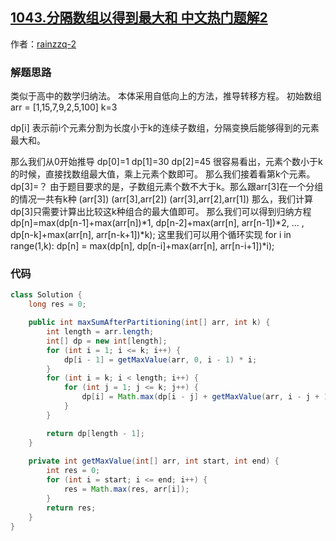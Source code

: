 ## [1043.分隔数组以得到最大和 中文热门题解2](https://leetcode.cn/problems/partition-array-for-maximum-sum/solutions/100000/fei-chang-hao-li-jie-de-dong-tai-gui-hua-w0wq)

作者：[rainzzq-2](https://leetcode.cn/u/rainzzq-2)

### 解题思路
类似于高中的数学归纳法。
本体采用自低向上的方法，推导转移方程。
初始数组 arr = [1,15,7,9,2,5,100] k=3

dp[i] 表示前i个元素分割为长度小于k的连续子数组，分隔变换后能够得到的元素最大和。

那么我们从0开始推导
dp[0]=1
dp[1]=30
dp[2]=45
很容易看出，元素个数小于k的时候，直接找数组最大值，乘上元素个数即可。
那么我们接着看第k个元素。
dp[3]=？
由于题目要求的是，子数组元素个数不大于k。那么跟arr[3]在一个分组的情况一共有k种
(arr[3])
(arr[3],arr[2])
(arr[3],arr[2],arr[1])
那么，我们计算dp[3]只需要计算出比较这k种组合的最大值即可。
那么我们可以得到归纳方程
dp[n]=max(dp[n-1]+max(arr[n])*1, dp[n-2]+max(arr[n], arr[n-1])*2, ... , dp[n-k]+max(arr[n], arr[n-k+1])*k);
这里我们可以用个循环实现
for i in range(1,k):
    dp[n] = max(dp[n], dp[n-i]+max(arr[n], arr[n-i+1])*i);



### 代码

```java
class Solution {
    long res = 0;

    public int maxSumAfterPartitioning(int[] arr, int k) {
        int length = arr.length;
        int[] dp = new int[length];
        for (int i = 1; i <= k; i++) {
            dp[i - 1] = getMaxValue(arr, 0, i - 1) * i;
        }
        for (int i = k; i < length; i++) {
            for (int j = 1; j <= k; j++) {
                dp[i] = Math.max(dp[i - j] + getMaxValue(arr, i - j + 1, i) * j, dp[i]);
            }
        }

        return dp[length - 1];
    }
    
    private int getMaxValue(int[] arr, int start, int end) {
        int res = 0;
        for (int i = start; i <= end; i++) {
            res = Math.max(res, arr[i]);
        }
        return res;
    }
}
```